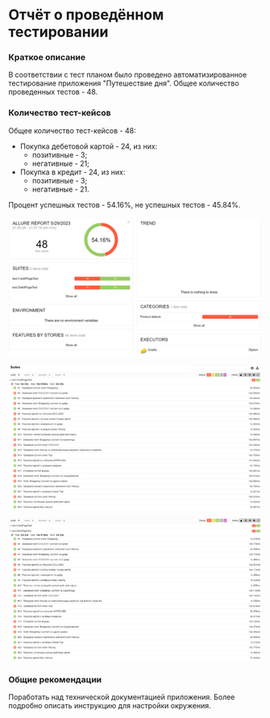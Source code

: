 # Отчёт о проведённом тестировании
### Краткое описание
В соответствии с тест планом было проведено автоматизированное тестирование приложения "Путешествие дня". Общее количество проведенных тестов - 48.
### Количество тест-кейсов
Общее количество тест-кейсов - 48:
* Покупка дебетовой картой - 24, из них:
  - позитивные - 3;
  - негативные - 21;
* Покупка в кредит - 24, из них:
  - позитивные - 3;
  - негативные - 21.
  
Процент успешных тестов - 54.16%, не успешных тестов - 45.84%.

![](../pic/1.png)

![](../pic/2.png)

![](../pic/3.png)

### Общие рекомендации
Поработать над технической документацией приложения. Более подробно описать инструкцию для настройки окружения.